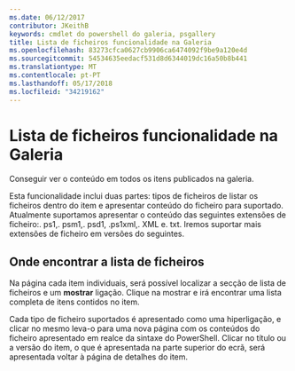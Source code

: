 ```yaml
---
ms.date: 06/12/2017
contributor: JKeithB
keywords: cmdlet do powershell do galeria, psgallery
title: Lista de ficheiros funcionalidade na Galeria
ms.openlocfilehash: 83273cfca0627cb9906ca6474092f9be9a120e4d
ms.sourcegitcommit: 54534635eedacf531d8d6344019dc16a50b8b441
ms.translationtype: MT
ms.contentlocale: pt-PT
ms.lasthandoff: 05/17/2018
ms.locfileid: "34219162"
---
```

# <a name="filelist-feature-in-the-gallery"></a>Lista de ficheiros funcionalidade na Galeria

Conseguir ver o conteúdo em todos os itens publicados na galeria.

Esta funcionalidade inclui duas partes: tipos de ficheiros de listar os ficheiros dentro do item e apresentar conteúdo do ficheiro para suportado. Atualmente suportamos apresentar o conteúdo das seguintes extensões de ficheiro:. ps1,. psm1,. psd1, .ps1xml,. XML e. txt. Iremos suportar mais extensões de ficheiro em versões do seguintes.

## <a name="where-to-find-filelist"></a>Onde encontrar a lista de ficheiros

Na página cada item individuais, será possível localizar a secção de lista de ficheiros e um **mostrar** ligação. Clique na mostrar e irá encontrar uma lista completa de itens contidos no item.

Cada tipo de ficheiro suportados é apresentado como uma hiperligação, e clicar no mesmo leva-o para uma nova página com os conteúdos do ficheiro apresentado em realce da sintaxe do PowerShell. Clicar no título ou a versão do item, o que é apresentada na parte superior do ecrã, será apresentada voltar à página de detalhes do item.